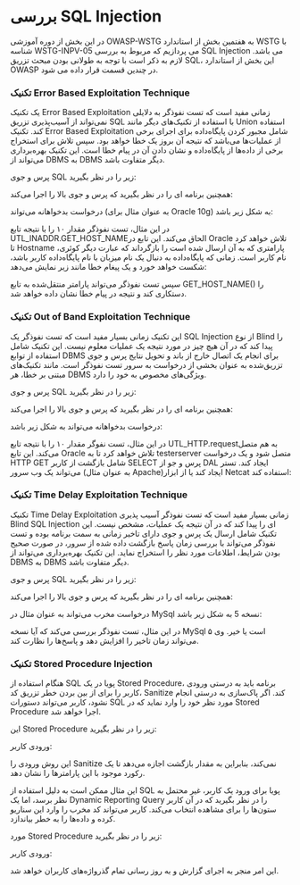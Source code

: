 # بررسی SQL Injection

در این بخش از دوره آموزشی OWASP-WSTG به هفتمین بخش از استاندارد WSTG با شناسه WSTG-INPV-05 می پردازیم که مربوط به بررسی SQL Injection می باشد. لازم به ذکر است با توجه به طولانی بودن مبحث تزریق SQL، این بخش از استاندارد OWASP در چندین قسمت قرار داده می شود.

### تکنیک Error Based Exploitation Technique

یک تکنیک Error Based Exploitation زمانی مفید است که تست نفوذگر به دلایلی نمی‌تواند از آسیب‌پذیری تزریق SQL با استفاده از تکنیک‌های دیگر مانند Union استفاده کند. تکنیک Error Based Exploitation شامل مجبور کردن پایگاه‌داده برای اجرای برخی از عملیات‌ها می‌باشد که نتیجه آن بروز یک خطا خواهد بود. سپس تلاش برای استخراج برخی از داده‌ها از پایگاه‌داده و نشان دادن آن در پیام خطا است. این تکنیک بهره‌برداری می‌تواند از DBMS به DBMS دیگر متفاوت باشد.

پرس و جوی SQL زیر را در نظر بگیرید:

همچنین برنامه ای را در نظر بگیرید که پرس و جوی بالا را اجرا می‌کند:

درخواست بدخواهانه می‌تواند (به عنوان مثال برای Oracle 10g) به شکل زیر باشد:

در این مثال، تست نفوذگر مقدار ۱۰ را با نتیجه تابع UTL_INADDR.GET_HOST_NAMEالحاق می‌کند. این تابع در Oracle تلاش خواهد کرد تا Hostname پارامتری که به آن ارسال شده است را بازگرداند که عبارت دیگر کوئری، نام کاربر است. زمانی که پایگاه‌داده به دنبال یک نام میزبان با نام پایگاه‌داده کاربر باشد، شکست خواهد خورد و یک پیغام خطا مانند زیر نمایش می‌دهد:

سپس تست نفوذگر می‌تواند پارامتر منتقل‌شده به تابع GET_HOST_NAME() را دستکاری کند و نتیجه در پیام خطا نشان داده خواهد شد.

### تکنیک Out of Band Exploitation Technique

این تکنیک زمانی بسیار مفید است که تست نفوذگر یک SQL Injection از نوع Blind را پیدا کند که در آن هیچ چیز در مورد نتیجه یک عملیات معلوم نیست. این تکنیک شامل استفاده از توابع DBMS برای انجام یک اتصال خارج از باند و تحویل نتایج پرس و جوی تزریق‌شده به عنوان بخشی از درخواست به سرور تست نفوذگر است. مانند تکنیک‌های مبتنی بر خطا، هر DBMS ویژگی‌های مخصوص به خود را دارد.

پرس و جوی SQL زیر را در نظر بگیرید:

همچنین برنامه ای را در نظر بگیرید که پرس و جوی بالا را اجرا می‌کند:

درخواست بدخواهانه می‌تواند به شکل زیر باشد:

در این مثال، تست نفوگر مقدار ۱۰ را با نتیجه تابع UTL_HTTP.requestبه هم متصل می‌کند. این تابع Oracle تلاش خواهد کرد تا به testerserver متصل شود و یک درخواست HTTP GET شامل بازگشت از کاربر SELECT پرس و جو از DAL ایجاد کند. تستر می‌تواند یک وب سرور (‏به عنوان مثال Apache)‏ایجاد کند یا از ابزار Netcat استفاده کند:

### تکنیک Time Delay Exploitation Technique

تکنیک Time Delay Exploitation زمانی بسیار مفید است که تست نفوذگر آسیب پذیری Blind SQL Injection ای را پیدا کند که در آن نتیجه یک عملیات، مشخص نیست.
این تکنیک شامل ارسال یک پرس و جوی دارای تاخیر زمانی به سمت برنامه بوده و تست نفوذگر می‌تواند با بررسی زمان پاسخ بازگشت داده شده از سرور، در صورت صحیح بودن شرایط، اطلاعات مورد نظر را استخراج نماید. این تکنیک بهره‌برداری می‌تواند از DBMS به DBMS دیگر متفاوت باشد.

پرس و جوی SQL زیر را در نظر بگیرید:

همچنین برنامه ای را در نظر بگیرید که پرس و جوی بالا را اجرا می‌کند:

درخواست مخرب می‌تواند به عنوان مثال در MySql نسخه 5 به شکل زیر باشد:

در این مثال، تست نفوذگر بررسی می‌کند که آیا نسخه MySql ۵ است یا خیر. وی می‌تواند زمان تاخیر را افزایش دهد و پاسخ‌ها را نظارت کند.

### تکنیک Stored Procedure Injection

هنگام استفاده از SQL پویا در یک Stored Procedure، برنامه باید به درستی ورودی کاربر را برای از بین بردن خطر تزریق کد، Sanitize کند. اگر پاک‌سازی به درستی انجام نشود، کاربر می‌تواند دستورات SQL مورد نظر خود را وارد نماید که در Stored Procedure اجرا خواهد شد.

این Stored Procedure زیر را در نظر بگیرید:

ورودی کاربر:

این روش ورودی را Sanitize نمی‌کند، بنابراین به مقدار بازگشت اجازه می‌دهد تا یک رکورد موجود با این پارامترها را نشان دهد.

این مثال ممکن است به دلیل استفاده از SQL پویا برای ورود یک کاربر، غیر محتمل به نظر برسد، اما یک Dynamic Reporting Query را در نظر بگیرید که در آن کاربر ستون‌ها را برای مشاهده انتخاب می‌کند. کاربر می‌تواند کد مخرب را وارد این سناریو کرده و داده‌ها را به خطر بیاندازد.

مورد Stored Procedure زیر را در نظر بگیرید:

ورودی کاربر:

این امر منجر به اجرای گزارش و به روز رسانی تمام گذرواژه‌های کاربران خواهد شد.
